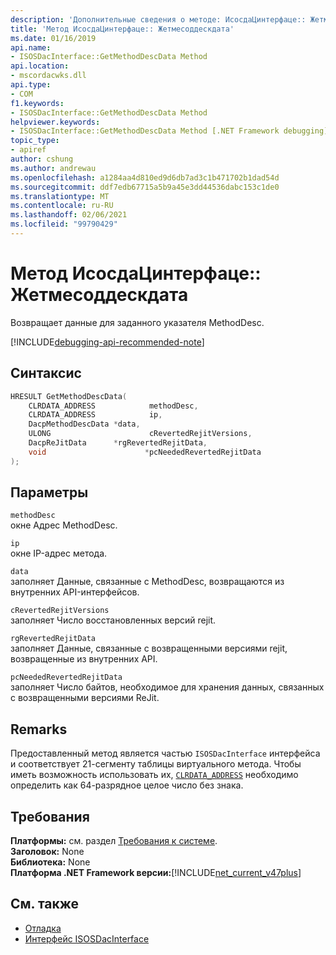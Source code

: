 ```yaml
---
description: 'Дополнительные сведения о методе: ИсосдаЦинтерфаце:: Жетмесоддескдата'
title: 'Метод ИсосдаЦинтерфаце:: Жетмесоддескдата'
ms.date: 01/16/2019
api.name:
- ISOSDacInterface::GetMethodDescData Method
api.location:
- mscordacwks.dll
api.type:
- COM
f1.keywords:
- ISOSDacInterface::GetMethodDescData Method
helpviewer.keywords:
- ISOSDacInterface::GetMethodDescData Method [.NET Framework debugging]
topic_type:
- apiref
author: cshung
ms.author: andrewau
ms.openlocfilehash: a1284aa4d810ed9d6db7ad3c1b471702b1dad54d
ms.sourcegitcommit: ddf7edb67715a5b9a45e3dd44536dabc153c1de0
ms.translationtype: MT
ms.contentlocale: ru-RU
ms.lasthandoff: 02/06/2021
ms.locfileid: "99790429"
---
```

# <a name="isosdacinterfacegetmethoddescdata-method"></a>Метод ИсосдаЦинтерфаце:: Жетмесоддескдата

Возвращает данные для заданного указателя MethodDesc.

[!INCLUDE[debugging-api-recommended-note](../../../../includes/debugging-api-recommended-note.md)]

## <a name="syntax"></a>Синтаксис

```cpp
HRESULT GetMethodDescData(
    CLRDATA_ADDRESS            methodDesc,
    CLRDATA_ADDRESS            ip,
    DacpMethodDescData *data,
    ULONG                      cRevertedRejitVersions,
    DacpReJitData      *rgRevertedRejitData,
    void                      *pcNeededRevertedRejitData
);
```

## <a name="parameters"></a>Параметры

`methodDesc`\
окне Адрес MethodDesc.

`ip`\
окне IP-адрес метода.

`data`\
заполняет Данные, связанные с MethodDesc, возвращаются из внутренних API-интерфейсов.

`cRevertedRejitVersions`\
заполняет Число восстановленных версий rejit.

`rgRevertedRejitData`\
заполняет Данные, связанные с возвращенными версиями rejit, возвращенные из внутренних API.

`pcNeededRevertedRejitData`\
заполняет Число байтов, необходимое для хранения данных, связанных с возвращенными версиями ReJit.

## <a name="remarks"></a>Remarks

Предоставленный метод является частью `ISOSDacInterface` интерфейса и соответствует 21-сегменту таблицы виртуального метода. Чтобы иметь возможность использовать их, [`CLRDATA_ADDRESS`](../common-data-types-unmanaged-api-reference.md) необходимо определить как 64-разрядное целое число без знака.

## <a name="requirements"></a>Требования

**Платформы:** см. раздел [Требования к системе](../../get-started/system-requirements.md).  
**Заголовок:** None  
**Библиотека:** None  
**Платформа .NET Framework версии:**[!INCLUDE[net_current_v47plus](../../../../includes/net-current-v47plus.md)]  

## <a name="see-also"></a>См. также

- [Отладка](index.md)
- [Интерфейс ISOSDacInterface](isosdacinterface-interface.md)

